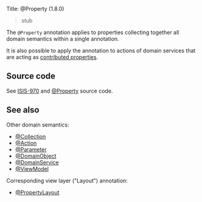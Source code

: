 Title: @Property (1.8.0)

> stub

The `@Property` annotation applies to properties collecting together all domain semantics within a single annotation.

It is also possible to apply the annotation to actions of domain services that are acting as [contributed properties](../../more-advanced-topics/how-to-01-062-How-to-decouple-dependencies-using-contributions.html).


## Source code

See <a href="https://issues.apache.org/jira/browse/ISIS-970">ISIS-970</a> and <a href="https://github.com/apache/isis/blob/master/core/applib/src/main/java/org/apache/isis/applib/annotation/Property.java">@Property</a> source code.

## See also

Other domain semantics:

* [@Collection](./Collection.html)
* [@Action](./Action.html)
* [@Parameter](./Parameter.html)
* [@DomainObject](./DomainObject.html)
* [@DomainService](./DomainService.html)
* [@ViewModel](./ViewModel.html)

Corresponding view layer ("Layout") annotation:

* [@PropertyLayout](./PropertyLayout.html)
